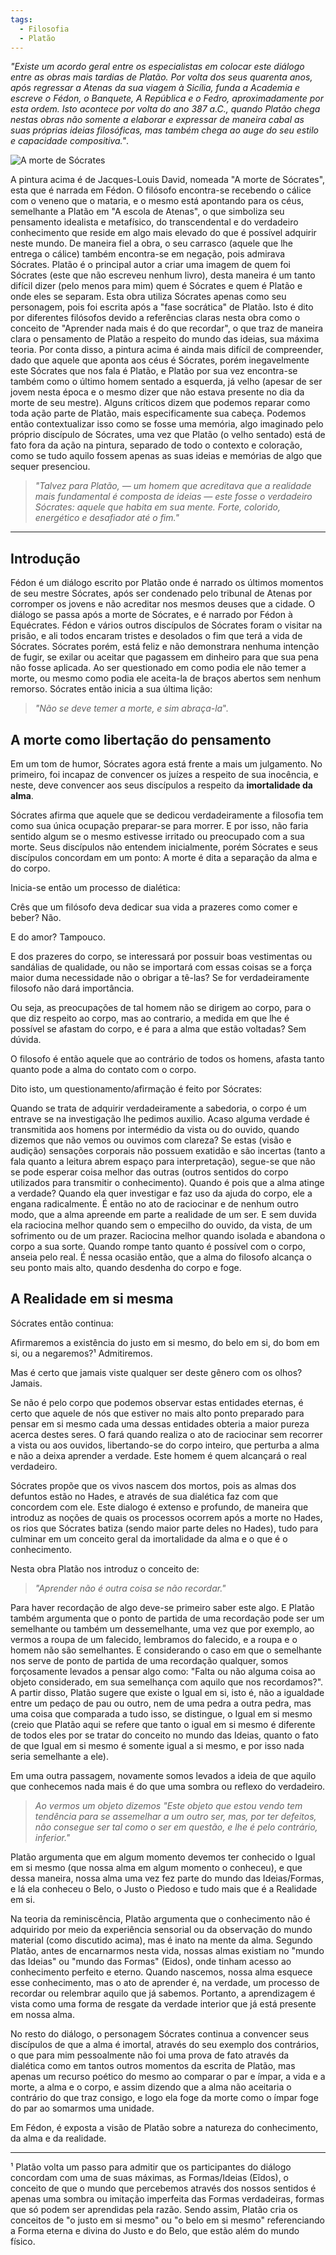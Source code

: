 ```yaml
---
tags:
  - Filosofia
  - Platão
---
```


*"Existe um acordo geral entre os especialistas em colocar este diálogo entre as obras mais tardias de Platão. Por volta dos seus quarenta anos, após regressar a Atenas da sua viagem à Sicília, funda a Academia e escreve o Fédon, o Banquete, A República e o Fedro, aproximadamente por esta ordem. Isto acontece por volta do ano 387 a.C., quando Platão chega nestas obras não somente a elaborar e expressar de maneira cabal as suas próprias ideias filosóficas, mas também chega ao auge do seu estilo e capacidade compositiva."*.

![A morte de Sócrates](/assets/images/a_morte_de_socrates.png)

A pintura acima é de Jacques-Louis David, nomeada "A morte de Sócrates", esta que é narrada em Fédon. O filósofo encontra-se recebendo o cálice com o veneno que o mataria, e o mesmo está apontando para os céus, semelhante a Platão em "A escola de Atenas", o que simboliza seu pensamento idealista e metafísico, do transcendental e do verdadeiro conhecimento que reside em algo mais elevado do que é possível adquirir neste mundo. De maneira fiel a obra, o seu carrasco (aquele que lhe entrega o cálice) também encontra-se em negação, pois admirava Sócrates. Platão é o principal autor a criar uma imagem de quem foi Sócrates (este que não escreveu nenhum livro), desta maneira é um tanto difícil dizer (pelo menos para mim) quem é Sócrates e quem é Platão e onde eles se separam. Esta obra utiliza Sócrates apenas como seu personagem, pois foi escrita após a "fase socrática" de Platão. Isto é dito por diferentes filósofos devido a referências claras nesta obra como o conceito de "Aprender nada mais é do que recordar", o que traz de maneira clara o pensamento de Platão a respeito do mundo das ideias, sua máxima teoria. 
Por conta disso, a pintura acima é ainda mais difícil de compreender, dado que aquele que aponta aos céus é Sócrates, porém inegavelmente este Sócrates que nos fala é Platão, e Platão por sua vez encontra-se também como o último homem sentado a esquerda, já velho (apesar de ser jovem nesta época e o mesmo dizer que não estava presente no dia da morte de seu mestre). 
Alguns críticos dizem que podemos reparar como toda ação parte de Platão, mais especificamente sua cabeça. Podemos então contextualizar isso como se fosse uma memória, algo imaginado pelo próprio discípulo de Sócrates, uma vez que Platão (o velho sentado) está de fato fora da ação na pintura, separado de todo o contexto e coloração, como se tudo aquilo fossem apenas as suas ideias e memórias de algo que sequer presenciou.
>*"Talvez para Platão, — um homem que acreditava que a realidade mais fundamental é composta de ideias — este fosse o verdadeiro Sócrates: aquele que habita em sua mente. Forte, colorido, energético e desafiador até o fim."*


---
## Introdução
Fédon é um diálogo escrito por Platão onde é narrado os últimos momentos de seu mestre Sócrates, após ser condenado pelo tribunal de Atenas por corromper os jovens e não acreditar nos mesmos deuses que a cidade.
O diálogo se passa após a morte de Sócrates, e é narrado por Fédon à Equécrates. 
Fédon e vários outros discípulos de Sócrates foram o visitar na prisão, e ali todos encaram tristes e desolados o fim que terá a vida de Sócrates. Sócrates porém, está feliz e não demonstrara nenhuma intenção de fugir, se exilar ou aceitar que pagassem em dinheiro para que sua pena não fosse aplicada. 
Ao ser questionado em como podia ele não temer a morte, ou mesmo como podia ele aceita-la de braços abertos sem nenhum remorso. Sócrates então inicia a sua última lição: 
> *"Não se deve temer a morte, e sim abraça-la*".

## A morte como libertação do pensamento

Em um tom de humor, Sócrates agora está frente a mais um julgamento. No primeiro, foi incapaz de convencer os juízes a respeito de sua inocência, e neste, deve convencer aos seus discípulos a respeito da **imortalidade da alma**. 

Sócrates afirma que aquele que se dedicou verdadeiramente a filosofia tem como sua única ocupação preparar-se para morrer. E por isso, não faria sentido algum se o mesmo estivesse  irritado ou preocupado com a sua morte.
Seus discípulos não entendem inicialmente, porém Sócrates e seus discípulos concordam em um ponto: A morte é dita a separação da alma e do corpo.

Inicia-se então um processo de dialética:

Crês que um filósofo deva dedicar sua vida a prazeres como comer e beber? 
	Não.

E do amor? 
	Tampouco.

E dos prazeres do corpo, se interessará por possuir boas vestimentas ou sandálias de qualidade, ou não se importará com essas coisas se a força maior duma necessidade não o obrigar a tê-las? 
	Se for verdadeiramente filosofo não dará importância.
	
Ou seja, as preocupações de tal homem não se dirigem ao corpo, para o que diz respeito ao corpo, mas ao contrario, a medida em que lhe é possível se afastam do corpo, e é para a alma que estão voltadas? 
	Sem dúvida.

O filosofo é então aquele que ao contrário de todos os homens, afasta tanto quanto pode a alma do contato com o corpo.

Dito isto, um questionamento/afirmação é feito por Sócrates:

Quando se trata de adquirir verdadeiramente a sabedoria, o corpo é um entrave se na investigação lhe pedimos auxilio. Acaso alguma verdade é transmitida aos homens por intermédio da vista ou do ouvido, quando dizemos que não vemos ou ouvimos com clareza? Se estas (visão e audição) sensações corporais não possuem exatidão e são incertas (tanto a fala quanto a leitura abrem espaço para interpretação), segue-se que não se pode esperar coisa melhor das outras (outros sentidos do corpo utilizados para transmitir o conhecimento).
Quando é pois que a alma atinge a verdade? Quando ela quer investigar e faz uso da ajuda do corpo, ele a engana radicalmente. 
É então no ato de raciocinar e de nenhum outro modo, que a alma apreende em parte a realidade de um ser. E sem duvida ela raciocina melhor quando sem o empecilho do ouvido, da vista, de um sofrimento ou de um prazer. 
Raciocina melhor quando isolada e abandona o corpo a sua sorte. Quando rompe tanto quanto é possível com o corpo, anseia pelo real.
É nessa ocasião então, que a alma do filosofo alcança o seu ponto mais alto, quando desdenha do corpo e foge.
## A Realidade em si mesma

Sócrates então continua: 

Afirmaremos a existência do justo em si mesmo, do belo em si, do bom em si, ou a negaremos?¹ Admitiremos.

Mas é certo que jamais viste qualquer ser deste gênero com os olhos? Jamais.

Se não é pelo corpo que podemos observar estas entidades eternas, é certo que aquele de nós que estiver no mais alto ponto preparado para pensar em si mesmo cada uma dessas entidades obteria a maior pureza acerca destes seres. O fará quando realiza o ato de raciocinar sem recorrer a vista ou aos ouvidos, libertando-se do corpo inteiro, que perturba a alma e não a deixa aprender a verdade. Este homem é quem alcançará o real verdadeiro.

Sócrates propõe que os vivos nascem dos mortos, pois as almas dos defuntos estão no Hades, e através de sua dialética faz com que concordem com ele. Este dialogo é extenso e profundo, de maneira que introduz as noções de quais os processos ocorrem após a morte no Hades, os rios que Sócrates batiza (sendo maior parte deles no Hades), tudo para culminar em um conceito geral da imortalidade da alma e o que é o conhecimento.

Nesta obra Platão nos introduz o conceito de:
> *"Aprender não é outra coisa se não recordar."*

Para haver recordação de algo deve-se primeiro saber este algo. E Platão também argumenta que o ponto de partida de uma recordação pode ser um semelhante ou também um dessemelhante, uma vez que por exemplo, ao vermos a roupa de um falecido, lembramos do falecido, e a roupa e o homem não são semelhantes. E considerando o caso em que o semelhante nos serve de ponto de partida de uma recordação qualquer, somos forçosamente levados a pensar algo como: "Falta ou não alguma coisa ao objeto considerado, em sua semelhança com aquilo que nos recordamos?". 
A partir disso, Platão sugere que existe o Igual em si, isto é, não a igualdade entre um pedaço de pau ou outro, nem de uma pedra a outra pedra, mas uma coisa que comparada a tudo isso, se distingue, o Igual em si mesmo (creio que Platão aqui se refere que tanto o igual em si mesmo é diferente de todos eles por se tratar do conceito no mundo das Ideias, quanto o fato de que Igual em si mesmo é somente igual a si mesmo, e por isso nada seria semelhante a ele).

Em uma outra passagem, novamente somos levados a ideia de que aquilo que conhecemos nada mais é do que uma sombra ou reflexo do verdadeiro.

> *Ao vermos um objeto dizemos "Este objeto que estou vendo tem tendência para se assemelhar a um outro ser, mas, por ter defeitos, não consegue ser tal como o ser em questão, e lhe é pelo contrário, inferior."*

Platão argumenta que em algum momento devemos ter conhecido o Igual em si mesmo (que nossa alma em algum momento o conheceu), e que dessa maneira, nossa alma uma vez fez parte do mundo das Ideias/Formas, e lá ela conheceu o Belo, o Justo o Piedoso e tudo mais que é a Realidade em si.

Na teoria da reminiscência, Platão argumenta que o conhecimento não é adquirido por meio da experiência sensorial ou da observação do mundo material (como discutido acima), mas é inato na mente da alma. Segundo Platão, antes de encarnarmos nesta vida, nossas almas existiam no "mundo das Ideias" ou "mundo das Formas" (Eidos), onde tinham acesso ao conhecimento perfeito e eterno. Quando nascemos, nossa alma esquece esse conhecimento, mas o ato de aprender é, na verdade, um processo de recordar ou relembrar aquilo que já sabemos. Portanto, a aprendizagem é vista como uma forma de resgate da verdade interior que já está presente em nossa alma.

No resto do diálogo, o personagem Sócrates continua a convencer seus discípulos de que a alma é imortal, através do seu exemplo dos contrários, o que para mim pessoalmente não foi uma prova de fato através da dialética como em tantos outros momentos da escrita de Platão, mas apenas um recurso poético do mesmo ao comparar o par e ímpar, a vida e a morte, a alma e o corpo, e assim dizendo que a alma não aceitaria o contrário do que traz consigo, e logo ela foge da morte como o ímpar foge do par ao somarmos uma unidade.

Em Fédon, é exposta a visão de Platão sobre a natureza do conhecimento, da alma e da realidade. 

---

¹ Platão volta um passo para admitir que os participantes do diálogo concordam com uma de suas máximas, as Formas/Ideias (Eîdos), o conceito de que o mundo que percebemos através dos nossos sentidos é apenas uma sombra ou imitação imperfeita das Formas verdadeiras, formas que só podem ser aprendidas pela razão. Sendo assim, Platão cria os conceitos de "o justo em si mesmo" ou "o belo em si mesmo" referenciando a Forma eterna e divina do Justo e do Belo, que estão além do mundo físico.






